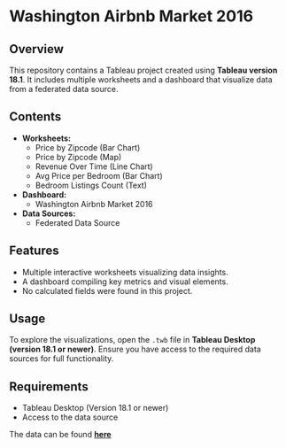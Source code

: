 # Washington Airbnb Market 2016

## Overview
This repository contains a Tableau project created using **Tableau version 18.1**. It includes multiple worksheets and a dashboard that visualize data from a federated data source.

## Contents
- **Worksheets:**
  - Price by Zipcode (Bar Chart)
  - Price by Zipcode (Map)
  - Revenue Over Time (Line Chart)
  - Avg Price per Bedroom (Bar Chart)
  - Bedroom Listings Count (Text)
- **Dashboard:**
  - Washington Airbnb Market 2016
- **Data Sources:**
  - Federated Data Source

## Features
- Multiple interactive worksheets visualizing data insights.
- A dashboard compiling key metrics and visual elements.
- No calculated fields were found in this project.

## Usage
To explore the visualizations, open the `.twb` file in **Tableau Desktop (version 18.1 or newer)**. Ensure you have access to the required data sources for full functionality.

## Requirements
- Tableau Desktop (Version 18.1 or newer)
- Access to the data source

The data can be found [**here**](https://1drv.ms/x/c/80cd265f7bc849c2/EXERFoXvhahEsjQL5JMPxQABnfUVt0e12mkIpHYoTTeEaw?e=gZsBpq)
